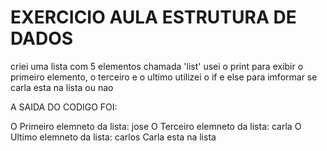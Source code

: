 # EXERCICIO AULA ESTRUTURA DE DADOS



criei uma lista com 5 elementos chamada 'list'
usei o print para exibir o primeiro elemento, o terceiro e o ultimo
utilizei o if e else para imformar se carla esta na lista ou nao


A SAIDA DO CODIGO FOI:

O Primeiro elemneto da lista: 
jose
O Terceiro elemneto da lista: 
carla
O Ultimo elemneto da lista: 
carlos
Carla esta na lista
